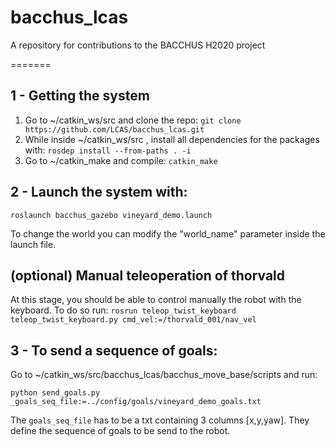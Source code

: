 # bacchus_lcas
A repository for contributions to the BACCHUS H2020 project

=======
## 1 - Getting the system
1. Go to ~/catkin_ws/src and clone the repo: `git clone https://github.com/LCAS/bacchus_lcas.git`
1. While inside ~/catkin_ws/src , install all dependencies for the packages with: `rosdep install --from-paths . -i`
1. Go to ~/catkin_make and compile: `catkin_make`


## 2 - Launch the system with:
`roslaunch bacchus_gazebo vineyard_demo.launch`

To change the world you can modify the "world_name" parameter inside the launch file.

## (optional)  Manual teleoperation of thorvald
At this stage, you should be able to control manually the robot with the keyboard.
To do so run:
`rosrun teleop_twist_keyboard teleop_twist_keyboard.py cmd_vel:=/thorvald_001/nav_vel`


## 3 - To send a sequence of goals:
Go to ~/catkin_ws/src/bacchus_lcas/bacchus_move_base/scripts and run:

`python send_goals.py _goals_seq_file:=../config/goals/vineyard_demo_goals.txt`

The `goals_seq_file` has to be a txt containing 3 columns [x,y,yaw]. They define the sequence of goals to be send to the robot.
